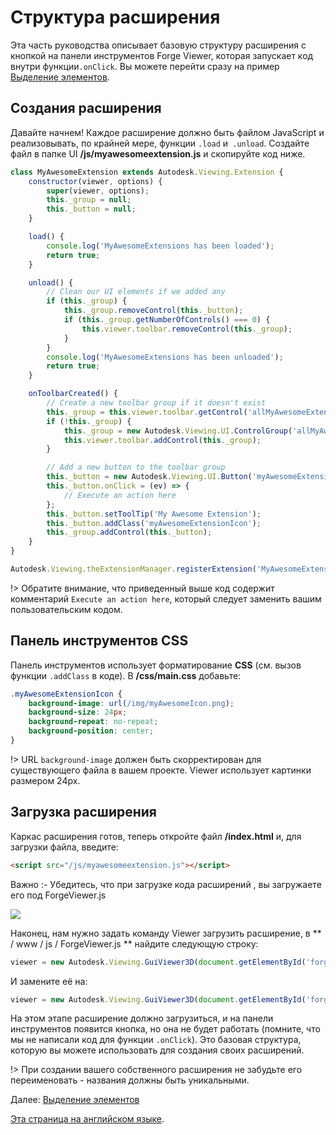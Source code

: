 # Структура расширения

Эта часть руководства описывает базовую структуру расширения с кнопкой на панели инструментов Forge Viewer, которая запускает код внутри функции`.onClick`. Вы можете перейти сразу на пример [Выделение элементов](viewer/extensions/selection).

## Создания расширения

Давайте начнем! Каждое расширение должно быть файлом JavaScript и реализовывать, по крайней мере, функции `.load` и` .unload`. Создайте файл в папке UI **/js/myawesomeextension.js** и скопируйте код ниже. 

```javascript
class MyAwesomeExtension extends Autodesk.Viewing.Extension {
    constructor(viewer, options) {
        super(viewer, options);
        this._group = null;
        this._button = null;
    }

    load() {
        console.log('MyAwesomeExtensions has been loaded');
        return true;
    }

    unload() {
        // Clean our UI elements if we added any
        if (this._group) {
            this._group.removeControl(this._button);
            if (this._group.getNumberOfControls() === 0) {
                this.viewer.toolbar.removeControl(this._group);
            }
        }
        console.log('MyAwesomeExtensions has been unloaded');
        return true;
    }

    onToolbarCreated() {
        // Create a new toolbar group if it doesn't exist
        this._group = this.viewer.toolbar.getControl('allMyAwesomeExtensionsToolbar');
        if (!this._group) {
            this._group = new Autodesk.Viewing.UI.ControlGroup('allMyAwesomeExtensionsToolbar');
            this.viewer.toolbar.addControl(this._group);
        }

        // Add a new button to the toolbar group
        this._button = new Autodesk.Viewing.UI.Button('myAwesomeExtensionButton');
        this._button.onClick = (ev) => {
            // Execute an action here
        };
        this._button.setToolTip('My Awesome Extension');
        this._button.addClass('myAwesomeExtensionIcon');
        this._group.addControl(this._button);
    }
}

Autodesk.Viewing.theExtensionManager.registerExtension('MyAwesomeExtension', MyAwesomeExtension);
```

!> Обратите внимание, что приведенный выше код содержит комментарий `Execute an action here`, который следует заменить вашим пользовательским кодом.

## Панель инструментов CSS

Панель инструментов использует форматирование **CSS**  (см. вызов функции `.addClass` в коде). В **/css/main.css** добавьте:

```css
.myAwesomeExtensionIcon {
    background-image: url(/img/myAwesomeIcon.png);
    background-size: 24px;
    background-repeat: no-repeat;
    background-position: center;
}
```

!> URL `background-image` должен быть скорректирован для существующего файла в вашем проекте. Viewer использует картинки размером 24px.

## Загрузка расширения

Каркас расширения готов, теперь откройте файл **/index.html** и, для загрузки файла, введите: 

```html
<script src="/js/myawesomeextension.js"></script>
```

Важно :-   Убедитесь, что при загрузке кода расширений <scripts>, вы загружаете его под ForgeViewer.js

![](_media/forge/extension_example.png)



Наконец, нам нужно задать команду Viewer загрузить расширение, в ** / www / js / ForgeViewer.js ** найдите следующую строку:

```javascript
viewer = new Autodesk.Viewing.GuiViewer3D(document.getElementById('forgeViewer'));
```

И замените её на:

```javascript
viewer = new Autodesk.Viewing.GuiViewer3D(document.getElementById('forgeViewer'), { extensions: ['MyAwesomeExtension'] });
```

На этом этапе расширение должно загрузиться, и на панели инструментов появится кнопка, но она не будет работать (помните, что мы не написали код для функции `.onClick`). Это базовая структура, которую вы можете использовать для создания своих расширений.

!> При создании вашего собственного расширения не забудьте его переименовать - названия должны быть уникальными. 


Далее: [Выделение элементов](viewer/extensions/selection)

[Эта страница на английском языке](https://learnforge.autodesk.io/#/viewer/extensions/skeleton).
